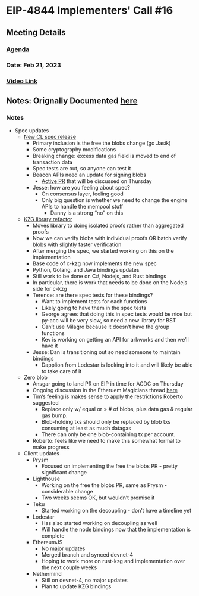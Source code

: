 # EIP-4844 Implementers' Call #16 

## Meeting Details
### [Agenda](https://github.com/ethereum/pm/issues/726)
### Date: Feb 21, 2023	
### [Video Link](https://youtu.be/hWcpSlwNTBU) 
## Notes: Orignally Documented [here](https://docs.google.com/document/d/15EatedrJanNxBZGPVASvwq9xgbTs5UxjsDfjpM6ppSY/edit#heading=h.ngbel4ohs4ye)

### Notes 

* Spec updates
    * [New CL spec release](https://github.com/ethereum/consensus-specs/releases/tag/v1.3.0-rc.3)
        * Primary inclusion is the free the blobs change (go Jasik)
        * Some cryptography modifications 
        * Breaking change: excess data gas field is moved to end of transaction data
        * Spec tests are out, so anyone can test it
        * Beacon APIs need an update for signing blobs
            * [Active PR](https://github.com/ethereum/beacon-APIs/pull/302) that will be discussed on Thursday
        * Jesse: how are you feeling about spec?
            * On consensus layer, feeling good
            * Only big question is whether we need to change the engine APIs to handle the mempool stuff
                * Danny is a strong “no” on this
    * [KZG library refactor](https://github.com/ethereum/c-kzg-4844/pull/123)
        * Moves library to doing isolated proofs rather than aggregated proofs
        * Now we can verify blobs with individual proofs OR batch verify blobs with slightly faster verification
        * After merging the spec, we started working on this on the implementation
        * Base code of c-kzg now implements the new spec
        * Python, Golang, and Java bindings updates
        * Still work to be done on C#, Nodejs, and Rust bindings
        * In particular, there is work that needs to be done on the Nodejs side for c-kzg
        * Terence: are there spec tests for these bindings?
            * Want to implement tests for each functions
            * Likely going to have them in the spec tests
            * George agrees that doing this in spec tests would be nice but py-acc will be very slow, so need a new library for BST
            * Can’t use Milagro because it doesn’t have the group functions
            * Kev is working on getting an API for arkworks and then we’ll have it
        * Jesse: Dan is transitioning out so need someone to maintain bindings
            * Dapplion from Lodestar is looking into it and will likely be able to take care of it
    * Zero blob
        * Ansgar going to land PR on EIP in time for ACDC on Thursday
        * Ongoing discussion in the Etheruem Magicians thread [here](https://ethereum-magicians.org/t/eip-4844-shard-blob-transactions/8430/28?u=true&=true)
        * Tim’s feeling is makes sense to apply the restrictions Roberto suggested 
            * Replace only w/ equal or > # of blobs, plus data gas & regular gas bump.
            * Blob-holding txs should only be replaced by blob txs consuming at least as much datagas
            * There can only be one blob-containing tx per account. 
        * Roberto: feels like we need to make this somewhat formal to make progress
    * Client updates
        * Prysm
            * Focused on implementing the free the blobs PR - pretty significant change
        * Lighthouse
            * Working on the free the blobs PR, same as Prysm - considerable change
            * Two weeks seems OK, but wouldn’t promise it
        * Teku
            * Started working on the decoupling - don’t have a timeline yet
        * Lodestar
            * Has also started working on decoupling as well
            * Will handle the node bindings now that the implementation is complete
        * EthereumJS
            * No major updates
            * Merged branch and synced devnet-4
            * Hoping to work more on rust-kzg and implementation over the next couple weeks
        * Nethermind
            * Still on devnet-4, no major updates
            * Plan to update KZG bindings
